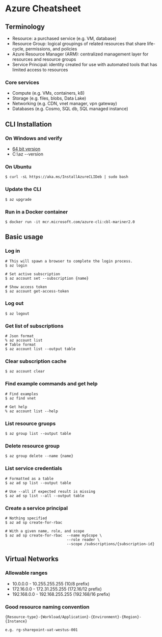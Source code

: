 # Azure Cheatsheet

## Terminology

- Resource: a purchased service (e.g. VM, database)
- Resource Group: logical groupings of related resources that share life-cycle, permissions, and policies
- Azure Resource Manager (ARM): centralized management layer for resources and resource groups
- Service Principal: identity created for use with automated tools that has limited access to resources

### Core services

- Compute (e.g. VMs, containers, k8)
- Storage (e.g. files, blobs, Data Lake)
- Networking (e.g. CDN, vnet manager, vpn gateway)
- Databases (e.g. Cosmo, SQL db, SQL managed instance)

## CLI Installation

### On Windows and verify

- [64 bit version](https://aka.ms/installazurecliwindowsx64)
- C:\az --version

### On Ubuntu
`$ curl -sL https://aka.ms/InstallAzureCLIDeb | sudo bash`

### Update the CLI
`$ az upgrade`

### Run in a Docker container
`$ docker run -it mcr.microsoft.com/azure-cli:cbl-mariner2.0`

## Basic usage

### Log in
~~~
# This will spawn a browser to complete the login process.
$ az login

# Set active subscription
$ az account set --subscription {name}

# Show access token
$ az account get-access-token
~~~

### Log out
`$ az logout`

### Get list of subscriptions
~~~
# Json format
% az account list
# Table format
$ az account list --output table
~~~

### Clear subscription cache
`$ az account clear`

### Find example commands and get help
~~~
# Find examples
$ az find vnet

# Get help
% az account list --help
~~~

### List resource gruops
`$ az group list --output table`

### Delete resource group
`$ az group delete --name {name}`

### List service credentials
~~~
# Formatted as a table
$ az ad sp list --output table

# Use --all if expected result is missing
$ az ad sp list --all --output table
~~~

### Create a service principal
~~~
# Nothing specified
$ az ad sp create-for-rbac

# With a given name, role, and scope
$ az ad sp create-for-rbac  --name myScope \
                            --role reader \
                            --scope /subscriptions/{subscription-id}
~~~

## Virtual Networks

### Allowable ranges

- 10.0.0.0 - 10.255.255.255 (10/8 prefix)
- 172.16.0.0 - 172.31.255.255 (172.16/12 prefix)
- 192.168.0.0 - 192.168.255.255 (192.168/16 prefix)

### Good resource naming convention

~~~
{Resource-type}-{Workload/Application}-{Environment}-{Region}-{Instance}

e.g. rg-sharepoint-uat-westus-001
~~~
